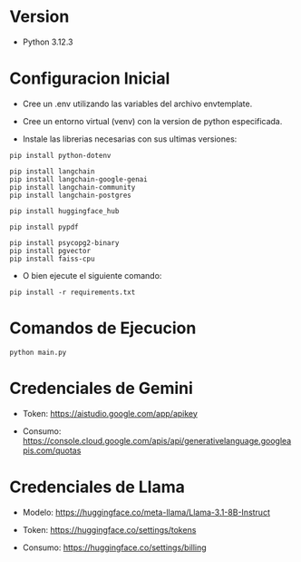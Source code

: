# Version
- Python 3.12.3


# Configuracion Inicial
- Cree un .env utilizando las variables del archivo envtemplate.

- Cree un entorno virtual (venv) con la version de python especificada.

- Instale las librerias necesarias con sus ultimas versiones:
``` shell
pip install python-dotenv

pip install langchain
pip install langchain-google-genai
pip install langchain-community
pip install langchain-postgres

pip install huggingface_hub

pip install pypdf

pip install psycopg2-binary
pip install pgvector
pip install faiss-cpu
```

- O bien ejecute el siguiente comando:
``` shell
pip install -r requirements.txt
```


# Comandos de Ejecucion
``` shell
python main.py
```


# Credenciales de Gemini
- Token: https://aistudio.google.com/app/apikey

- Consumo: https://console.cloud.google.com/apis/api/generativelanguage.googleapis.com/quotas


# Credenciales de Llama
- Modelo: https://huggingface.co/meta-llama/Llama-3.1-8B-Instruct

- Token: https://huggingface.co/settings/tokens

- Consumo: https://huggingface.co/settings/billing
